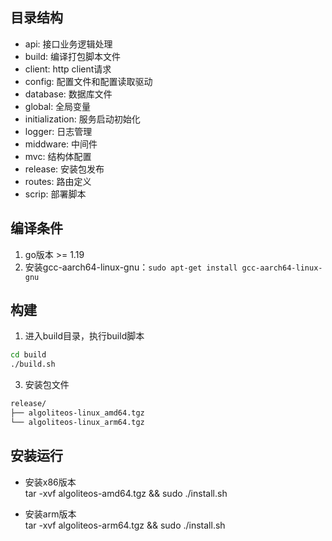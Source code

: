 ## 目录结构
* api: 接口业务逻辑处理
* build: 编译打包脚本文件
* client: http client请求
* config: 配置文件和配置读取驱动
* database: 数据库文件
* global: 全局变量
* initialization: 服务启动初始化
* logger: 日志管理
* middware: 中间件
* mvc: 结构体配置
* release: 安装包发布
* routes: 路由定义
* scrip: 部署脚本


## 编译条件
1. go版本 >= 1.19
2. 安装gcc-aarch64-linux-gnu：`sudo apt-get install gcc-aarch64-linux-gnu`


## 构建  
1. 进入build目录，执行build脚本  
``` bash
cd build
./build.sh 
```


3. 安装包文件  
``` bash
release/
├── algoliteos-linux_amd64.tgz
└── algoliteos-linux_arm64.tgz
``` 

## 安装运行
- 安装x86版本  
tar -xvf algoliteos-amd64.tgz && sudo ./install.sh

- 安装arm版本  
tar -xvf algoliteos-arm64.tgz && sudo ./install.sh

